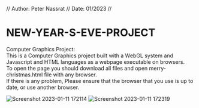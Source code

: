 // Author: Peter Nassrat // Date: 01/2023 //
# NEW-YEAR-S-EVE-PROJECT
Computer Graphics Project:\
This is a Computer Graphics project built with a WebGL system and Javascript and HTML languages as a webpage executable on browsers.\
To open the page you should download all files and open merry-christmas.html file with any browser.\
If there is any problem, Please ensure that the browser that you use is up to date, or use another browser.

![Screenshot 2023-01-11 172114](https://user-images.githubusercontent.com/93524169/211844744-b66bafb1-49e2-4555-a53f-3d60dd16d337.png)
![Screenshot 2023-01-11 172319](https://user-images.githubusercontent.com/93524169/211845292-a0e62858-715e-4175-9cf5-04696a0c6e04.png)
